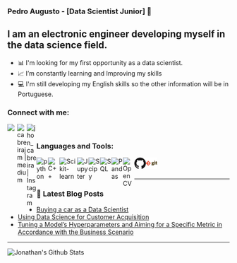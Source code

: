### Pedro Augusto - [Data Scientist Junior] 👋

## I am an electronic engineer developing myself in the data science field. 

- 📊 I'm looking for my first opportunity as a data scientist.
- 📈 I’m constantly learning and Improving my skills
- 💻 I'm still developing my English skills so the other information will be in Portuguese. 

### Connect with me:

[<img align="left"  width="22px" src="https://cdn.jsdelivr.net/npm/simple-icons@3.4.0/icons/linkedin.svg" />](https://www.linkedin.com/in/pedrooaugusto/)

[<img align="left" alt="cabreirajm | medium" width="22px" src="https://cdn.jsdelivr.net/npm/simple-icons@3.4.0/icons/medium.svg" />](https://medium.com/@pedrin.22augusto)

[<img align="left" alt="jhon_cabreira | Instagram" width="22px" src="https://upload.wikimedia.org/wikipedia/commons/5/58/Instagram-Icon.png" />](https://www.instagram.com/pedrooaugusto__/)



<br />

### Languages and Tools:

<img align="left" alt="python" width="26px" src="https://cdn3.iconfinder.com/data/icons/logos-and-brands-adobe/512/267_Python-512.png" />

<img align="left" alt="C++" width="26px" src="https://img.icons8.com/color/452/c-plus-plus-logo.png" />

[<img align="left" alt="Scikit-learn" width="40px" src="https://upload.wikimedia.org/wikipedia/commons/0/05/Scikit_learn_logo_small.svg" />](https://scikit-learn.org/stable/)

<img align="left" alt="Jupyter" width="26px" src="https://upload.wikimedia.org/wikipedia/commons/thumb/3/38/Jupyter_logo.svg/414px-Jupyter_logo.svg.png" />

<img align="left" alt="Scipy" width="26px" src="https://static.wixstatic.com/media/2826fb_58f8e3139f6a4c24b546acad1a73a4d2~mv2.png/v1/fill/w_184,h_164,al_c,q_85,usm_0.66_1.00_0.01/SciPy%20Icon.webp" />

<img align="left" alt="SQL" width="26px" src="https://e7.pngegg.com/pngimages/509/412/png-clipart-microsoft-sql-server-microsoft-azure-sql-database-table-table-furniture-text.png" />

<img align="left" alt="Pandas" width="26px" src="https://upload.wikimedia.org/wikipedia/commons/thumb/e/ed/Pandas_logo.svg/1200px-Pandas_logo.svg.png" />

<img align="left" alt="OpenCV" width="26px" src="https://upload.wikimedia.org/wikipedia/commons/thumb/3/32/OpenCV_Logo_with_text_svg_version.svg/1200px-OpenCV_Logo_with_text_svg_version.svg.png" />

<img align="left" alt="GitHub" width="26px" src="https://raw.githubusercontent.com/github/explore/78df643247d429f6cc873026c0622819ad797942/topics/github/github.png" />

<img align="left" alt="Git" width="26px" src="https://raw.githubusercontent.com/github/explore/80688e429a7d4ef2fca1e82350fe8e3517d3494d/topics/git/git.png" />

<br />
<br />


---

### 📕 Latest Blog Posts

<!-- BLOG-POST-LIST:START -->
* [Buying a car as a Data Scientist](https://towardsdatascience.com/buying-a-car-as-a-data-scientist-5a2f9f340292) 
* [Using Data Science for Customer Acquisition](https://towardsdatascience.com/using-data-science-for-customer-acquisition-2001525792f)
* [Tuning a Model’s Hyperparameters and Aiming for a Specific Metric in Accordance with the Business Scenario](https://towardsdatascience.com/tuning-a-models-hyperparameters-and-aiming-for-a-specific-metric-in-accordance-with-the-business-3c47d534ed3b)




<!-- BLOG-POST-LIST:END -->

---

<img align="left" alt="Jonathan's Github Stats" src="https://github-readme-stats.vercel.app/api?username=jmcabreira&show_icons=true&hide_border=true" />

[medium]: https://medium.com/@cabreirajm
[linkedin]: linkedin.com/in/cabreirajm
[instagram]: https://instagram.com/jhon_cabreira
